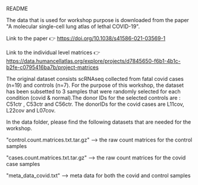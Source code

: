 README

The data that is used for workshop purpose is downloaded from the paper "A molecular single-cell lung atlas of lethal COVID-19". 

Link to the paper 👉 https://doi.org/10.1038/s41586-021-03569-1

Link to the individual level matrices 👉 https://data.humancellatlas.org/explore/projects/d7845650-f6b1-4b1c-b2fe-c0795416ba7b/project-matrices

The original dataset consists scRNAseq collected from fatal covid cases (n=19) and controls (n=7).
For the purpose of this workshop, the dataset has been subsetted to 3 samples that were randomly selected for each condition (covid & normal).The donor IDs for the selected controls are : C51ctr , C53ctr and C56ctr. 
The donorIDs for the covid cases are L11cov, L22cov and L07cov.

In the data folder, please find the following datasets that are needed for the workshop. 

"control.count.matrices.txt.tar.gz" --> the raw count matrices for the  control samples

"cases.count.matrices.txt.tar.gz" --> the raw count matrices for the covid case samples

"meta_data_covid.txt" --> meta data for both the covid and control samples
